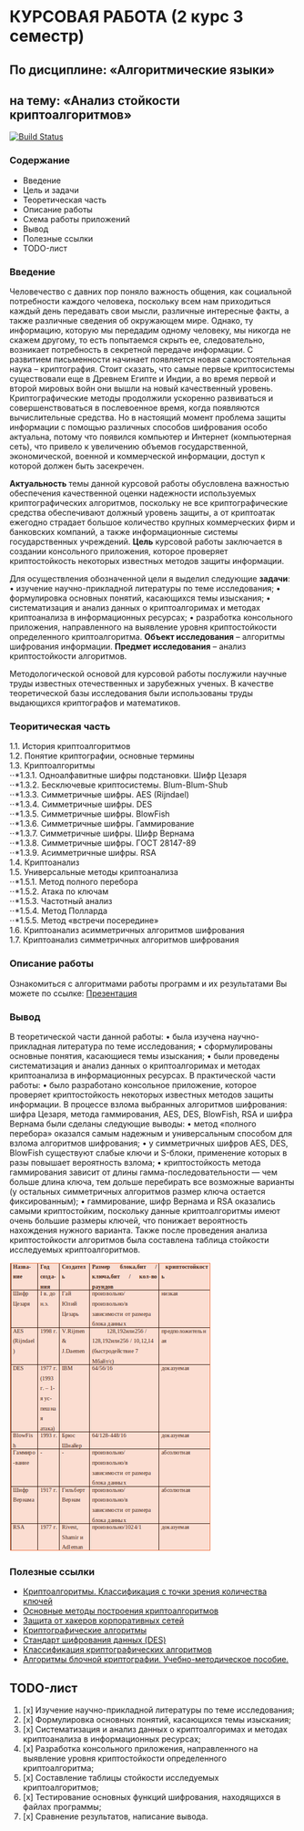 КУРСОВАЯ РАБОТА (2 курс 3 семестр)
==================================
По дисциплине: «Алгоритмические языки»
--------------------------------------
на тему: «Анализ стойкости криптоалгоритмов»
--------------------------------------------
[![Build Status](https://travis-ci.org/github/scorpy2013/COURSE_PROJECT)](https://travis-ci.org/github/scorpy2013/COURSE_PROJECT)

### Содержание

* Введение
* Цель и задачи
* Теоретическая часть
* Описание работы
* Схема работы приложений
* Вывод
* Полезные ссылки
* TODO-лист

### Введение

Человечество с давних пор поняло важность общения, как социальной потребности каждого человека,
поскольку всем нам приходиться каждый день передавать свои мысли, различные интересные факты, 
а также различные сведения об окружающем мире. Однако, ту информацию, которую мы передадим 
одному человеку, мы никогда не скажем другому, то есть попытаемся скрыть ее, следовательно, 
возникает потребность в секретной передаче информации. С развитием письменности начинает 
появляется новая самостоятельная наука – криптография. Стоит сказать, что самые первые 
криптосистемы существовали еще в Древнем Египте и Индии, а во время первой и второй мировых
войн они вышли на новый качественный уровень. Криптографические методы продолжили ускоренно 
развиваться и совершенствоваться в послевоенное время, когда появляются вычислительные средства. 
Но в настоящий момент проблема защиты информации с помощью различных способов шифрования особо 
актуальна, потому что появился компьютер и Интернет (компьютерная сеть), что привело к увеличению 
объемов государственной, экономической, военной и коммерческой информации, доступ к которой должен 
быть засекречен.

**Актуальность** темы данной курсовой работы обусловлена важностью обеспечения качественной оценки 
надежности используемых криптографических алгоритмов, поскольку не все криптографические средства 
обеспечивают должный уровень защиты, а от криптоатак ежегодно страдает большое количество крупных 
коммерческих фирм и банковских компаний, а также информационные системы государственных учреждений. 
**Цель** курсовой работы заключается в создании консольного приложения, которое проверяет криптостойкость 
некоторых известных методов защиты информации.

Для осуществления обозначенной цели я выделил следующие **задачи**:
    • изучение научно-прикладной литературы по теме исследования;
    • формулировка основных понятий, касающихся темы изыскания;
    • систематизация и анализ данных о криптоалгоримах и методах криптоанализа в информационных ресурсах;
    • разработка консольного приложения, направленного на выявление уровня криптостойкости определенного криптоалгоритма.
**Объект исследования** – алгоритмы шифрования информации.
**Предмет исследования** – анализ криптостойкости алгоритмов.

Методологической основой для курсовой работы послужили научные труды известных отечественных и зарубежных ученых. В качестве теоретической базы исследования были использованы труды выдающихся криптографов и математиков. 

### Теоритическая часть

 1.1.	История криптоалгоритмов  
 1.2.	Понятие криптографии, основные термины  
 1.3.	Криптоалгоритмы  
 ⋅⋅*1.3.1.	Одноалфавитные шифры подстановки. Шифр Цезаря  
 ⋅⋅*1.3.2.	Бесключевые криптосистемы. Blum-Blum-Shub  
 ⋅⋅*1.3.3.	Симметричные шифры. AES (Rijndael)  
 ⋅⋅*1.3.4.	Симметричные шифры. DES  
 ⋅⋅*1.3.5.	Симметричные шифры. BlowFish  
 ⋅⋅*1.3.6.	Симметричные шифры. Гаммирование  
 ⋅⋅*1.3.7.	Симметричные шифры. Шифр Вернама  
 ⋅⋅*1.3.8.	Симметричные шифры. ГОСТ 28147-89  
 ⋅⋅*1.3.9.	Асимметричные шифры. RSA  
 1.4.	Криптоанализ  
 1.5.	Универсальные методы криптоанализа  
 ⋅⋅*1.5.1.	Метод полного перебора  
 ⋅⋅*1.5.2.	Атака по ключам  
 ⋅⋅*1.5.3.	Частотный анализ  
 ⋅⋅*1.5.4.	Метод Полларда  
 ⋅⋅*1.5.5.	Метод «встречи посередине»  
 1.6.	Криптоанализ асимметричных алгоритмов шифрования  
 1.7.	Криптоанализ симметричных алгоритмов шифрования  

### Описание работы

Ознакомиться с алгоритмами работы программ и их результатами Вы можете по ссылке:
[Презентация](https://slides.com)

### Вывод

В теоретической части данной работы:
    • была изучена научно-прикладная литература по теме исследования;
    • сформулированы основные понятия, касающиеся темы изыскания;
    • были проведены систематизация и анализ данных о криптоалгоримах и методах криптоанализа в информационных ресурсах.
В практической части работы:
    • было разработано консольное приложение, которое проверяет криптостойкость некоторых известных методов защиты информации.
В процессе взлома выбранных алгоритмов шифрования: шифра Цезаря, метода гаммирования, AES, DES, BlowFish, RSA и шифра Вернама были сделаны следующие выводы:
    • метод «полного перебора» оказался самым надежным и универсальным способом для взлома алгоритмов шифрования;
    • у симметричных шифров AES, DES, BlowFish существуют слабые ключи и S-блоки, применение которых в разы повышает вероятность взлома;
    • криптостойкость метода гаммирования зависит от длины гамма-последовательности — чем больше длина ключа, тем дольше перебирать все возможные варианты (у остальных симметричных алгоритмов размер ключа остается фиксированным);
    • гаммирование, шифр Вернама и RSA оказались самыми криптостойким, поскольку данные криптоалгоритмы имеют очень большие размеры ключей, что понижает вероятность нахождения нужного варианта.
Также после проведения анализа криптостойкости алгоритмов была составлена таблица стойкости исследуемых криптоалгоритмов.

![Таблица стойкости исследуемых криптоалгоритмов](https://github.com/scorpy2013/COURSE_PROJECT/blob/mycode/%D0%A2%D0%B0%D0%B1%D0%BB%D0%B8%D1%86%D0%B0%20%D1%81%D1%82%D0%BE%D0%B9%D0%BA%D0%BE%D1%81%D1%82%D0%B8%20%D0%BA%D1%80%D0%B8%D0%BF%D1%82%D0%BE%D0%B0%D0%BB%D0%B3%D0%BE%D1%80%D0%B8%D1%82%D0%BC%D0%BE%D0%B2.png)

### Полезные ссылки

* [Криптоалгоритмы. Классификация с точки зрения количества ключей](https://habr.com/ru/post/336578/)
* [Основные методы построения криптоалгоритмов](https://www.liveinternet.ru/users/wwlom/post14863966)
* [Защита от хакеров корпоративных сетей](https://kartaslov.ru/книги/Защита_от_хакеров_корпоративных_сетей/4#p233)
* [Криптографические алгоритмы](https://intuit.ru/studies/courses/600/456/lecture/10197)
* [Стандарт шифрования данных (DES)](https://intuit.ru/studies/professional_skill_improvements/17071/courses/408/lecture/9362?page=1)
* [Классификация криптографических алгоритмов](https://pandia.ru/text/77/465/18599.php)
* [Алгоритмы блочной криптографии. Учебно-методическое пособие.](https://elar.urfu.ru/bitstream/10995/28062/1/978-5-7996-0934-4.pdf)

## TODO-лист

1. [x] Изучение научно-прикладной литературы по теме исследования;
2. [x] Формулировка основных понятий, касающихся темы изыскания;
3. [x] Систематизация и анализ данных о криптоалгоримах и методах криптоанализа в информационных ресурсах;
4. [x] Разработка консольного приложения, направленного на выявление уровня криптостойкости определенного криптоалгоритма;
5. [x] Составление таблицы стойкости исследуемых криптоалгоритмов;
6. [x] Тестирование основных функций шифрования, находящихся в файлах программы;
7. [x] Сравнение результатов, написание вывода.

